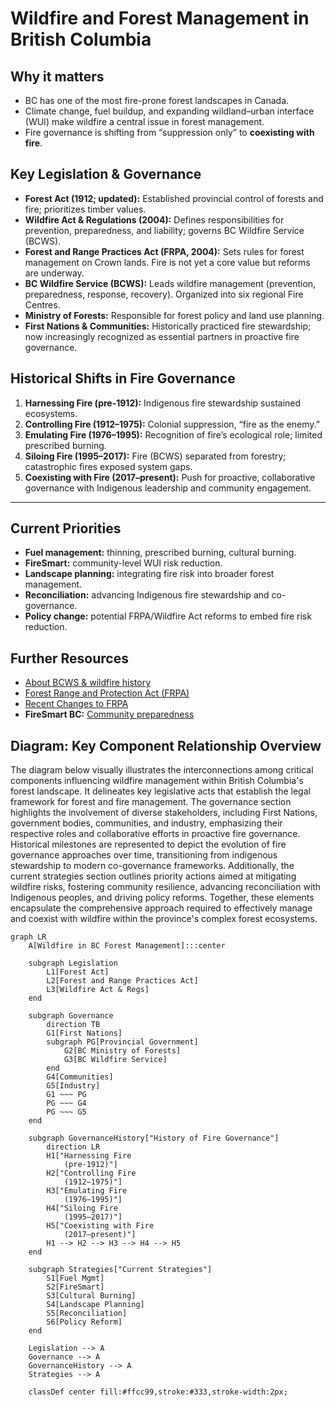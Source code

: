 # Wildfire and Forest Management in British Columbia  

## Why it matters  
- BC has one of the most fire-prone forest landscapes in Canada.  
- Climate change, fuel buildup, and expanding wildland–urban interface (WUI) make wildfire a central issue in forest management.  
- Fire governance is shifting from “suppression only” to **coexisting with fire**.  


## Key Legislation & Governance  
- **Forest Act (1912; updated):** Established provincial control of forests and fire; prioritizes timber values.  
- **Wildfire Act & Regulations (2004):** Defines responsibilities for prevention, preparedness, and liability; governs BC Wildfire Service (BCWS).  
- **Forest and Range Practices Act (FRPA, 2004):** Sets rules for forest management on Crown lands. Fire is not yet a core value but reforms are underway.  
- **BC Wildfire Service (BCWS):** Leads wildfire management (prevention, preparedness, response, recovery). Organized into six regional Fire Centres.  
- **Ministry of Forests:** Responsible for forest policy and land use planning.  
- **First Nations & Communities:** Historically practiced fire stewardship; now increasingly recognized as essential partners in proactive fire governance.  


## Historical Shifts in Fire Governance  
1. **Harnessing Fire (pre-1912):** Indigenous fire stewardship sustained ecosystems.  
2. **Controlling Fire (1912–1975):** Colonial suppression, “fire as the enemy.”  
3. **Emulating Fire (1976–1995):** Recognition of fire’s ecological role; limited prescribed burning.  
4. **Siloing Fire (1995–2017):** Fire (BCWS) separated from forestry; catastrophic fires exposed system gaps.  
5. **Coexisting with Fire (2017–present):** Push for proactive, collaborative governance with Indigenous leadership and community engagement.  

---

## Current Priorities  
- **Fuel management:** thinning, prescribed burning, cultural burning.  
- **FireSmart:** community-level WUI risk reduction.  
- **Landscape planning:** integrating fire risk into broader forest management.  
- **Reconciliation:** advancing Indigenous fire stewardship and co-governance.  
- **Policy change:** potential FRPA/Wildfire Act reforms to embed fire risk reduction.  


## Further Resources  
- [About BCWS & wildfire history](https://www2.gov.bc.ca/gov/content/safety/wildfire-status/about-bcws)  
- [Forest Range and Protection Act (FRPA)](https://www2.gov.bc.ca/gov/content/environment/natural-resource-stewardship/laws-policies-standards-guidance/legislation-regulation/forest-range-practices-act)
- [Recent Changes to FRPA](https://www2.gov.bc.ca/gov/content/environment/natural-resource-stewardship/laws-policies-standards-guidance/legislation-regulation/forest-range-practices-act/frpa-improvement-initiative)  
- **FireSmart BC:** [Community preparedness](https://firesmartbc.ca/)  


## Diagram: Key Component Relationship Overview

The diagram below visually illustrates the interconnections among critical components influencing wildfire management within British Columbia's forest landscape. It delineates key legislative acts that establish the legal framework for forest and fire management. The governance section highlights the involvement of diverse stakeholders, including First Nations, government bodies, communities, and industry, emphasizing their respective roles and collaborative efforts in proactive fire governance. Historical milestones are represented to depict the evolution of fire governance approaches over time, transitioning from indigenous stewardship to modern co-governance frameworks. Additionally, the current strategies section outlines priority actions aimed at mitigating wildfire risks, fostering community resilience, advancing reconciliation with Indigenous peoples, and driving policy reforms. Together, these elements encapsulate the comprehensive approach required to effectively manage and coexist with wildfire within the province's complex forest ecosystems.

```mermaid
graph LR
    A[Wildfire in BC Forest Management]:::center

    subgraph Legislation
        L1[Forest Act]
        L2[Forest and Range Practices Act]
        L3[Wildfire Act & Regs]
    end

    subgraph Governance
        direction TB
        G1[First Nations]
        subgraph PG[Provincial Government]
            G2[BC Ministry of Forests]        
            G3[BC Wildfire Service]
        end
        G4[Communities]
        G5[Industry]
        G1 ~~~ PG
        PG ~~~ G4
        PG ~~~ G5
    end

    subgraph GovernanceHistory["History of Fire Governance"]
        direction LR
        H1["Harnessing Fire 
            (pre-1912)"]
        H2["Controlling Fire
            (1912–1975)"]
        H3["Emulating Fire
            (1976–1995)"]
        H4["Siloing Fire
            (1995–2017)"]
        H5["Coexisting with Fire
            (2017–present)"]
        H1 --> H2 --> H3 --> H4 --> H5
    end

    subgraph Strategies["Current Strategies"]
        S1[Fuel Mgmt]
        S2[FireSmart]
        S3[Cultural Burning]
        S4[Landscape Planning]
        S5[Reconciliation]
        S6[Policy Reform]
    end

    Legislation --> A
    Governance --> A
    GovernanceHistory --> A
    Strategies --> A

    classDef center fill:#ffcc99,stroke:#333,stroke-width:2px;
```